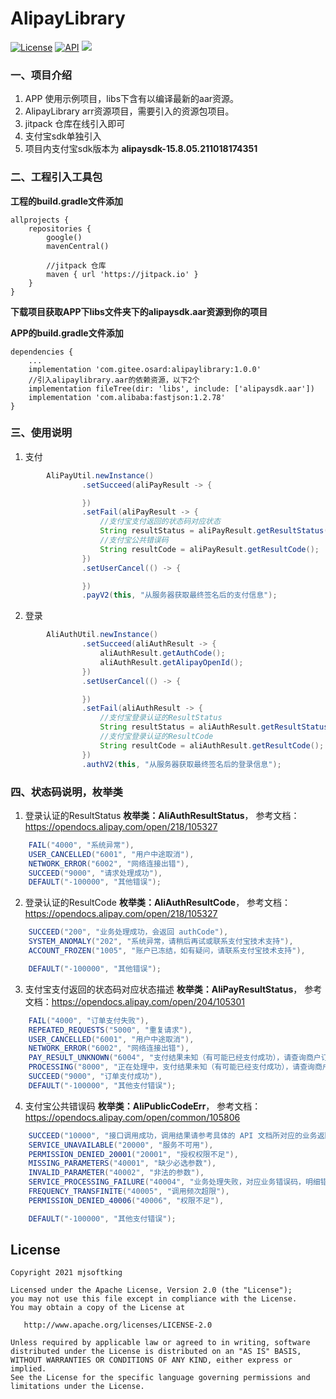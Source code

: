 # AlipayLibrary

[![License](https://img.shields.io/badge/License%20-Apache%202-337ab7.svg)](https://www.apache.org/licenses/LICENSE-2.0)
[![API](https://img.shields.io/badge/API-16%2B-brightgreen.svg?style=flat)](https://android-arsenal.com/api?level=16)
[![](https://jitpack.io/v/com.gitee.osard/alipaylibrary.svg)](https://jitpack.io/#com.gitee.osard/alipaylibrary)

### 一、项目介绍
1. APP 使用示例项目，libs下含有以编译最新的aar资源。
2. AlipayLibrary arr资源项目，需要引入的资源包项目。
3. jitpack 仓库在线引入即可
4. 支付宝sdk单独引入
5. 项目内支付宝sdk版本为 **alipaysdk-15.8.05.211018174351**

### 二、工程引入工具包
**工程的build.gradle文件添加**

```
allprojects {
    repositories {
        google()
        mavenCentral()

        //jitpack 仓库
        maven { url 'https://jitpack.io' }
    }
}
```
**下载项目获取APP下libs文件夹下的alipaysdk.aar资源到你的项目**

**APP的build.gradle文件添加**
```
dependencies {
    ...
    implementation 'com.gitee.osard:alipaylibrary:1.0.0'
    //引入alipaylibrary.aar的依赖资源，以下2个
    implementation fileTree(dir: 'libs', include: ['alipaysdk.aar'])
    implementation 'com.alibaba:fastjson:1.2.78'
}
```

### 三、使用说明

1.  支付
```java
        AliPayUtil.newInstance()
                .setSucceed(aliPayResult -> {

                })
                .setFail(aliPayResult -> {
                    //支付宝支付返回的状态码对应状态
                    String resultStatus = aliPayResult.getResultStatus();
                    //支付宝公共错误码
                    String resultCode = aliPayResult.getResultCode();
                })
                .setUserCancel(() -> {

                })
                .payV2(this, "从服务器获取最终签名后的支付信息");
```
2.  登录
```java
        AliAuthUtil.newInstance()
                .setSucceed(aliAuthResult -> {
                    aliAuthResult.getAuthCode();
                    aliAuthResult.getAlipayOpenId();
                })
                .setUserCancel(() -> {

                })
                .setFail(aliAuthResult -> {
                    //支付宝登录认证的ResultStatus
                    String resultStatus = aliAuthResult.getResultStatus();
                    //支付宝登录认证的ResultCode
                    String resultCode = aliAuthResult.getResultCode();
                })
                .authV2(this, "从服务器获取最终签名后的登录信息");
```

### 四、状态码说明，枚举类

1.  登录认证的ResultStatus **枚举类：AliAuthResultStatus**， 参考文档：https://opendocs.alipay.com/open/218/105327
```java
    FAIL("4000", "系统异常"),
    USER_CANCELLED("6001", "用户中途取消"),
    NETWORK_ERROR("6002", "网络连接出错"),
    SUCCEED("9000", "请求处理成功"),
    DEFAULT("-100000", "其他错误");
```
2.  登录认证的ResultCode **枚举类：AliAuthResultCode**， 参考文档：https://opendocs.alipay.com/open/218/105327
```java
    SUCCEED("200", "业务处理成功，会返回 authCode"),
    SYSTEM_ANOMALY("202", "系统异常，请稍后再试或联系支付宝技术支持"),
    ACCOUNT_FROZEN("1005", "账户已冻结，如有疑问，请联系支付宝技术支持"),

    DEFAULT("-100000", "其他错误");
```
3.  支付宝支付返回的状态码对应状态描述 **枚举类：AliPayResultStatus**， 参考文档：https://opendocs.alipay.com/open/204/105301
```java
    FAIL("4000", "订单支付失败"),
    REPEATED_REQUESTS("5000", "重复请求"),
    USER_CANCELLED("6001", "用户中途取消"),
    NETWORK_ERROR("6002", "网络连接出错"),
    PAY_RESULT_UNKNOWN("6004", "支付结果未知（有可能已经支付成功），请查询商户订单列表中订单的支付状态"),
    PROCESSING("8000", "正在处理中，支付结果未知（有可能已经支付成功），请查询商户订单列表中订单的支付状态"),
    SUCCEED("9000", "订单支付成功"),
    DEFAULT("-100000", "其他支付错误");
```
4.  支付宝公共错误码 **枚举类：AliPublicCodeErr**， 参考文档：https://opendocs.alipay.com/open/common/105806
```java
    SUCCEED("10000", "接口调用成功，调用结果请参考具体的 API 文档所对应的业务返回参数。"),
    SERVICE_UNAVAILABLE("20000", "服务不可用"),
    PERMISSION_DENIED_20001("20001", "授权权限不足"),
    MISSING_PARAMETERS("40001", "缺少必选参数"),
    INVALID_PARAMETER("40002", "非法的参数"),
    SERVICE_PROCESSING_FAILURE("40004", "业务处理失败，对应业务错误码，明细错误码和解决方案请参见具体的 API 接口文档。"),
    FREQUENCY_TRANSFINITE("40005", "调用频次超限"),
    PERMISSION_DENIED_40006("40006", "权限不足"),

    DEFAULT("-100000", "其他支付错误");
```

License
-------

    Copyright 2021 mjsoftking

    Licensed under the Apache License, Version 2.0 (the "License");
    you may not use this file except in compliance with the License.
    You may obtain a copy of the License at

       http://www.apache.org/licenses/LICENSE-2.0

    Unless required by applicable law or agreed to in writing, software
    distributed under the License is distributed on an "AS IS" BASIS,
    WITHOUT WARRANTIES OR CONDITIONS OF ANY KIND, either express or implied.
    See the License for the specific language governing permissions and
    limitations under the License.

